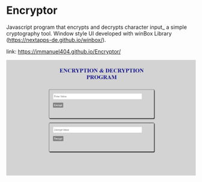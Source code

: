 # Encryptor


Javascript program that encrypts and decrypts character input_ a simple cryptography tool. Window style UI developed with winBox Library (https://nextapps-de.github.io/winbox/).


link: https://immanuel404.github.io/Encryptor/

![](encrypt.png)
